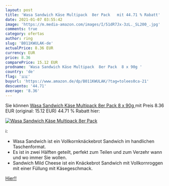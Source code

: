 ```yaml
---
layout: post
title: 'Wasa Sandwich Käse Multipack  8er Pack   mit 44.71 % Rabatt'
date: 2021-01-07 03:55:42
image: 'https://m.media-amazon.com/images/I/51dR7Jx-3zL._SL200_.jpg'
comments: true
category: ofertas
author: ring
slug: 'B011KWULAK-de'
actualPrice: 8.36 EUR
currency: EUR
price: 8.36
comparePrice: 15.12 EUR
prodname: 'Wasa Sandwich Käse Multipack  8er Pack  8 x 90g '
country: 'de'
flag: '🇩🇪'
buyurl: 'https://www.amazon.de/dp/B011KWULAK/?tag=tolees0ca-21'
descuento: '44.71'
average: '8.36'
---
```


Sie können [Wasa Sandwich Käse Multipack  8er Pack  8 x 90g ](https://www.amazon.de/dp/B011KWULAK/?tag=tolees0ca-21) mit Preis 8.36 EUR (original: 15.12 EUR) 44.71 % Rabatt hier:

[![Wasa Sandwich Käse Multipack  8er Pack  ](https://m.media-amazon.com/images/I/51dR7Jx-3zL._SL200_.jpg)](https://www.amazon.de/dp/B011KWULAK/?tag=tolees0ca-21)

ℹ️:

- Wasa Sandwich ist ein Vollkornknäckebrot Sandwich im handlichen Taschenformat.
- Es ist in zwei Hälften geteilt, perfekt zum Teilen und zum Verzehr wann und wo immer Sie wollen.
- Sandwich Mild Cheese ist ein Knäckebrot Sandwich mit Vollkornroggen mit einer Füllung mit Käsegeschmack.

[Hier!!](https://www.amazon.de/dp/B011KWULAK/?tag=tolees0ca-21)
